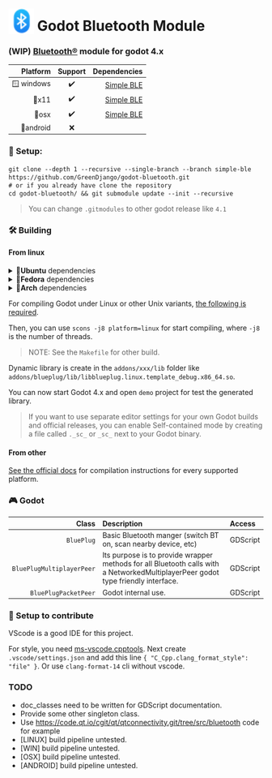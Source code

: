 # <img src="icons/icon_bluetooth.svg" alt="GGJ icon" width="50" style="margin-bottom: -6px;"/> Godot Bluetooth Module

### (WIP) [Bluetooth®](https://www.bluetooth.com) module for godot 4.x

|**Platform**|**Support**|**Dependencies**|
|---:|:---:|---:|
|🪟 windows|✔️|[Simple BLE](https://github.com/OpenBluetoothToolbox/SimpleBLE)
|🐧x11|✔️|[Simple BLE](https://github.com/OpenBluetoothToolbox/SimpleBLE)
|🍎osx|✔️|[Simple BLE](https://github.com/OpenBluetoothToolbox/SimpleBLE)
|📱android|❌|

### 💾 Setup:

```shell
git clone --depth 1 --recursive --single-branch --branch simple-ble https://github.com/GreenDjango/godot-bluetooth.git
# or if you already have clone the repository
cd godot-bluetooth/ && git submodule update --init --recursive
```

> You can change `.gitmodules` to other godot release like `4.1`

### 🛠 Building

#### From linux

<details>
      <summary>🐧<b>Ubuntu</b> dependencies</summary>

      sudo apt-get install libdbus-1-dev
</details>
<details>
      <summary>🐧<b>Fedora</b> dependencies</summary>

      sudo dnf install dbus-devel
</details>
<details>
      <summary>🐧<b>Arch</b> dependencies</summary>

      sudo yay -Syu dbus-devel
</details>

For compiling Godot under Linux or other Unix variants, [the following is required](https://docs.godotengine.org/en/4.0/development/compiling/compiling_for_x11.html#distro-specific-one-liners).

Then, you can use `scons -j8 platform=linux` for start compiling, where `-j8` is the number of threads.

> NOTE: See the `Makefile` for other build.

Dynamic library is create in the `addons/xxx/lib` folder like `addons/blueplug/lib/libblueplug.linux.template_debug.x86_64.so`.

You can now start Godot 4.x and open `demo` project for test the generated library.

> If you want to use separate editor settings for your own Godot builds and official releases, you can enable Self-contained mode by creating a file called `._sc_` or `_sc_` next to your Godot binary.

#### From other

[See the official docs](https://docs.godotengine.org/en/4.0/development/compiling/) for compilation instructions for every supported platform.

### 🎮 Godot
|**Class**|**Description**|**Access**|
|---:|:---|:---|
|`BluePlug`|Basic Bluetooth manger (switch BT on, scan nearby device, etc)|GDScript
|`BluePlugMultiplayerPeer`|Its purpose is to provide wrapper methods for all Bluetooth calls with a NetworkedMultiplayerPeer godot type friendly interface.|GDScript
|`BluePlugPacketPeer`|Godot internal use.|GDScript

### 🤝 Setup to contribute

VScode is a good IDE for this project.

For style, you need [ms-vscode.cpptools](https://marketplace.visualstudio.com/items?itemName=ms-vscode.cpptools). Next create `.vscode/settings.json` and add this line `{ "C_Cpp.clang_format_style": "file" }`. Or use `clang-format-14` cli without vscode.

### TODO
- doc_classes need to be written for GDScript documentation.
- Provide some other singleton class.
- Use https://code.qt.io/cgit/qt/qtconnectivity.git/tree/src/bluetooth code for example
- [LINUX] build pipeline untested.
- [WIN] build pipeline untested.
- [OSX] build pipeline untested.
- [ANDROID] build pipeline untested.
